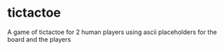 # tictactoe
A game of tictactoe for 2 human players using ascii placeholders for the board and the players
